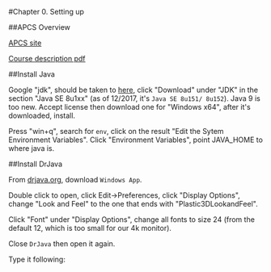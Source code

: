 #Chapter 0. Setting up

##APCS Overview

[APCS site](https://apstudent.collegeboard.org/apcourse/ap-computer-science-a)

[Course description pdf](http://media.collegeboard.com/digitalServices/pdf/ap/ap-computer-science-a-course-description.pdf)

##Install Java

Google "jdk", should be taken to [here](http://www.oracle.com/technetwork/java/javase/downloads/index.html), 
click "Download" under "JDK" in the section "Java SE 8u1xx" (as of 12/2017, it's `Java SE 8u151/ 8u152`).  Java 9 is too new.
Accept license then download one for "Windows x64", after it's downloaded, install.

Press "win+q", search for `env`, click on the result "Edit the Sytem Environment Variables". 
Click "Environment Variables", point JAVA_HOME to where java is.

##Install DrJava

From [drjava.org](http://www.drjava.org/), download `Windows App`. 

Double click to open, click Edit->Preferences, click "Display Options", 
change "Look and Feel" to the one that ends with "Plastic3DLookandFeel".

Click "Font" under "Display Options", change all fonts to size 24 (from the default 12, which is too small for our 4k monitor).

Close `DrJava` then open it again.

Type it following:
```java
```
